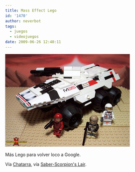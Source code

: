 ```yaml
---
title: Mass Effect Lego
id: '1470'
author: neverbot
tags:
  - juegos
  - videojuegos
date: 2009-06-26 12:40:11
---
```


![Mass Effect - Lego](./mass-effect-lego/mass-effect-lego.jpg "Mass Effect - Lego")

Más Lego para volver loco a Google.

Vía [Chatarra](http://circuitry.tumblr.com/post/93168017/oh), vía [Saber-Scorpion's Lair](http://saber-scorpion.com/lego/me_mako.php).
